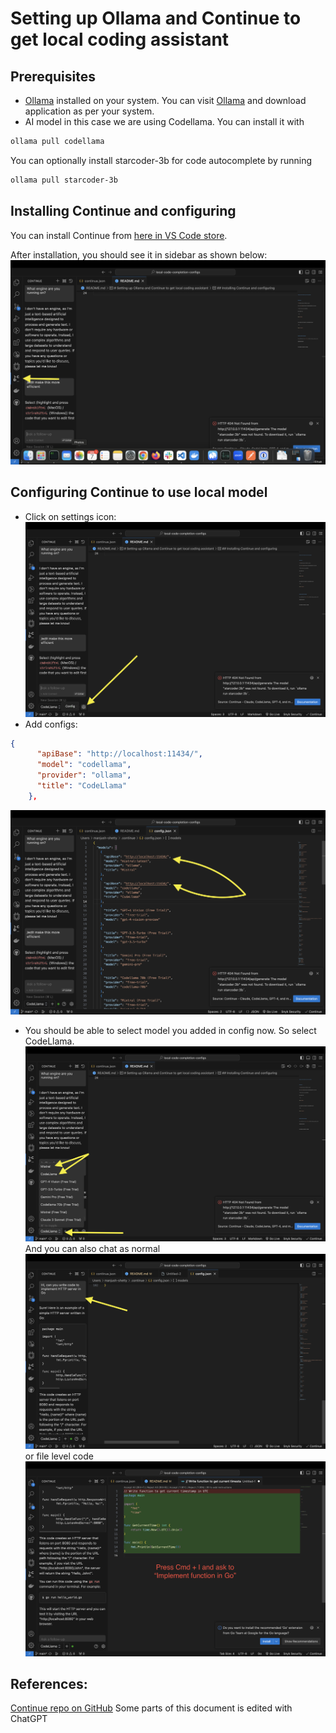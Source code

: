 # Setting up Ollama and Continue to get local coding assistant

## Prerequisites
- [Ollama](https://ollama.com/) installed on your system.
You can visit [Ollama](https://ollama.com/) and download application as per your system.
- AI model in this case we are using Codellama. 
You can install it with 
``` bash 
ollama pull codellama 
```
You can optionally install starcoder-3b for code autocomplete by running 
```bash 
ollama pull starcoder-3b
```

## Installing Continue and configuring
You can install Continue from [here in VS Code store](https://marketplace.visualstudio.com/items?itemName=Continue.continue).

After installation, you should see it in sidebar as shown below:
![Continue in VSCode](https://github.com/manjushsh/local-code-completion-configs/blob/main/public/assets/1.png)

## Configuring Continue to use local model

- Click on settings icon: ![Configure settings icon](https://github.com/manjushsh/local-code-completion-configs/blob/main/public/assets/2.png)
- Add configs: 
``` json
{
      "apiBase": "http://localhost:11434/",
      "model": "codellama",
      "provider": "ollama",
      "title": "CodeLlama"
    },
```
![Update config](https://github.com/manjushsh/local-code-completion-configs/blob/main/public/assets/3.png)
- You should be able to select model you added in config now. So select CodeLlama. ![Pick modal added in dropdown](https://github.com/manjushsh/local-code-completion-configs/blob/main/public/assets/4.png)
And you can also chat as normal ![Chat](https://github.com/manjushsh/local-code-completion-configs/blob/main/public/assets/5.png)
or file level code ![Code](https://github.com/manjushsh/local-code-completion-configs/blob/main/public/assets/6.png)

## References:
[Continue repo on GitHub](https://github.com/continuedev/continue)
Some parts of this document is edited with ChatGPT
